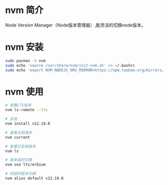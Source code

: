 # nvm 简介

Node Version Manager（Node版本管理器）,能灵活的切换node版本。



# nvm 安装

```sh
sudo pacman -S nvm
sudo echo 'source /usr/share/nvm/init-nvm.sh' >> ~/.bashrc
sudo echo 'export NVM_NODEJS_ORG_MIRROR=https://npm.taobao.org/mirrors/node' >> ~/.xprofile
```



# nvm 使用

```sh
# 查看LTS版本
nvm ls-remote --lts
```

```sh
# 安装
nvm install v12.19.0
```

```sh
# 查看当前版本
nvm current
```

```sh
# 查看已安装版本
nvm ls
```

```sh
# 版本临时切换
nvm use lts/erbium
```

```sh
# 彻底的版本切换
nvm alias default v12.19.0
```

